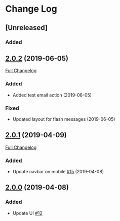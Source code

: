 # Change Log

## [Unreleased]
### Added

## [2.0.2](https://github.com/clemsonmatt/CAIF/tree/2.0.2) (2019-06-05)
[Full Changelog](https://github.com/clemsonmatt/CAIF/compare/2.0.1...2.0.2)

### Added
- Added test email action (2019-06-05)

### Fixed
- Updated layout for flash messages (2019-06-05)

## [2.0.1](https://github.com/clemsonmatt/CAIF/tree/2.0.1) (2019-04-09)
[Full Changelog](https://github.com/clemsonmatt/CAIF/compare/2.0.0...2.0.1)

### Added
- Update navbar on mobile [\#15](https://github.com/clemsonmatt/caif/issues/15) (2019-04-08)

## [2.0.0](https://github.com/clemsonmatt/CAIF/tree/2.0.0) (2019-04-08)
### Added
- Update UI [\#12](https://github.com/clemsonmatt/CAIF/issues/12)
